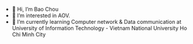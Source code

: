 - 👋 Hi, I’m Bao Chou
- 👀 I’m interested in AOV.
- 🌱 I’m currently learning Computer network & Data communication at University of Information Technology - Vietnam National University Ho Chi Minh City

